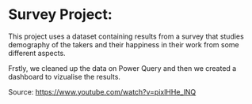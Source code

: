 # Survey Project:

This project uses a dataset containing results from a survey that studies demography of the takers and their happiness in their work from some different aspects.

Frstly, we cleaned up the data on Power Query and then we created a dashboard to vizualise the results.

Source: https://www.youtube.com/watch?v=pixlHHe_lNQ
